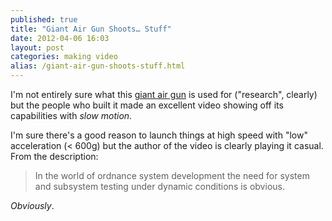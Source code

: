 ```yaml
---
published: true
title: "Giant Air Gun Shoots… Stuff"
date: 2012-04-06 16:03
layout: post
categories: making video
alias: /giant-air-gun-shoots-stuff.html
---
```

I'm not entirely sure what this [giant air gun](http://blog.makezine.com/2012/04/06/vera-super-spud-gun/) is used for ("research", clearly) but the people who built it made an excellent video showing off its capabilities with *slow motion*.

I'm sure there's a good reason to launch things at high speed with "low" acceleration (< 600g) but the author of the video is clearly playing it casual. From the description: 

> In the world of ordnance system development the need for system and subsystem testing under dynamic conditions is obvious.

*Obviously*.